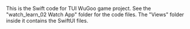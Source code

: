This is the Swift code for TUI WuGoo game project. 
See the "watch_learn_02 Watch App" folder for the code files. The "Views" folder inside it contains the SwiftUI files.
